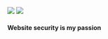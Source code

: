 <img src="https://badges.strrl.dev/years/sudolev"> <img src="https://badges.strrl.dev/contributions/all/sudolev">

#### Website security is my passion
